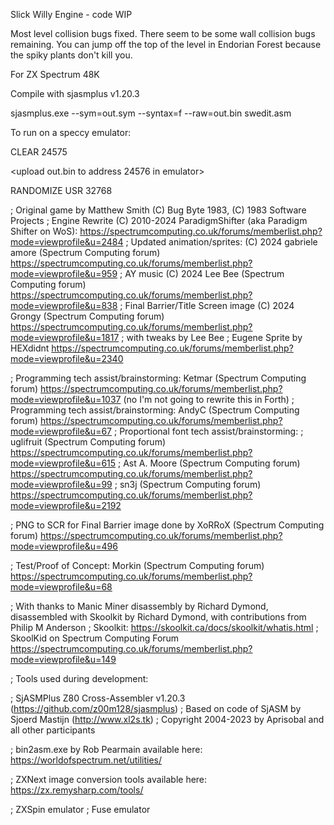 Slick Willy Engine - code WIP

Most level collision bugs fixed. There seem to be some wall collision bugs remaining.
You can jump off the top of the level in Endorian Forest because the spiky plants don't kill you.

For ZX Spectrum 48K

Compile with sjasmplus v1.20.3

sjasmplus.exe --sym=out.sym --syntax=f --raw=out.bin swedit.asm

To run on a speccy emulator:

CLEAR 24575

<upload out.bin to address 24576 in emulator>

RANDOMIZE USR 32768

; Original game by Matthew Smith (C) Bug Byte 1983, (C) 1983 Software Projects
; Engine Rewrite (C) 2010-2024 ParadigmShifter (aka Paradigm Shifter on WoS): https://spectrumcomputing.co.uk/forums/memberlist.php?mode=viewprofile&u=2484
; Updated animation/sprites: (C) 2024 gabriele amore (Spectrum Computing forum) https://spectrumcomputing.co.uk/forums/memberlist.php?mode=viewprofile&u=959
; AY music (C) 2024 Lee Bee (Spectrum Computing forum) https://spectrumcomputing.co.uk/forums/memberlist.php?mode=viewprofile&u=838
; Final Barrier/Title Screen image (C) 2024 Grongy (Spectrum Computing forum) https://spectrumcomputing.co.uk/forums/memberlist.php?mode=viewprofile&u=1817 
;	with tweaks by Lee Bee
; Eugene Sprite by HEXdidnt https://spectrumcomputing.co.uk/forums/memberlist.php?mode=viewprofile&u=2340

; Programming tech assist/brainstorming: Ketmar (Spectrum Computing forum) https://spectrumcomputing.co.uk/forums/memberlist.php?mode=viewprofile&u=1037 (no I'm not going to rewrite this in Forth) 
; Programming tech assist/brainstorming: AndyC (Spectrum Computing forum) https://spectrumcomputing.co.uk/forums/memberlist.php?mode=viewprofile&u=67
; Proportional font tech assist/brainstorming: 
;	uglifruit (Spectrum Computing forum) https://spectrumcomputing.co.uk/forums/memberlist.php?mode=viewprofile&u=615
;	Ast A. Moore (Spectrum Computing forum) https://spectrumcomputing.co.uk/forums/memberlist.php?mode=viewprofile&u=99
;	sn3j (Spectrum Computing forum) https://spectrumcomputing.co.uk/forums/memberlist.php?mode=viewprofile&u=2192

; PNG to SCR for Final Barrier image done by XoRRoX (Spectrum Computing forum) https://spectrumcomputing.co.uk/forums/memberlist.php?mode=viewprofile&u=496 

; Test/Proof of Concept: Morkin (Spectrum Computing forum) https://spectrumcomputing.co.uk/forums/memberlist.php?mode=viewprofile&u=68

; With thanks to Manic Miner disassembly by Richard Dymond, disassembled with Skoolkit by Richard Dymond, with contributions from Philip M Anderson
; Skoolkit: https://skoolkit.ca/docs/skoolkit/whatis.html
; SkoolKid on Spectrum Computing Forum https://spectrumcomputing.co.uk/forums/memberlist.php?mode=viewprofile&u=149

; Tools used during development:

; SjASMPlus Z80 Cross-Assembler v1.20.3 (https://github.com/z00m128/sjasmplus)
;	Based on code of SjASM by Sjoerd Mastijn (http://www.xl2s.tk)
;	Copyright 2004-2023 by Aprisobal and all other participants

; bin2asm.exe by Rob Pearmain available here: https://worldofspectrum.net/utilities/

; ZXNext image conversion tools available here: https://zx.remysharp.com/tools/

; ZXSpin emulator
; Fuse emulator
